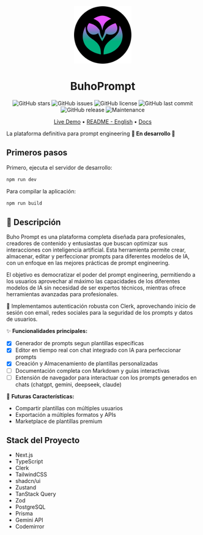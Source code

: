 <div align="center">

<img alt="BuhoPrompt" src="./public/buhoprompt-logo-dark.svg" width="150" />
<h1>BuhoPrompt</h1>

</div>

<div align="center">

<!--[GitHub forks](https://img.shields.io/github/forks/slydragonn/buhoprompt-app?style=social)-->

![GitHub stars](https://img.shields.io/github/stars/slydragonn/buhoprompt-app?style=social)
![GitHub issues](https://img.shields.io/github/issues/slydragonn/buhoprompt-app)
![GitHub license](https://img.shields.io/github/license/slydragonn/buhoprompt-app)
![GitHub last commit](https://img.shields.io/github/last-commit/slydragonn/buhoprompt-app)
![GitHub release](https://img.shields.io/github/v/release/slydragonn/buhoprompt-app)
![Maintenance](https://img.shields.io/badge/Maintained-Actively-green)

</div>

<div align="center">

[Live Demo](#) •
[README - English](README.en.md) •
[Docs](#)

</div>

La plataforma definitiva para prompt engineering
**🚧 En desarrollo 🚧**

## Primeros pasos

Primero, ejecuta el servidor de desarrollo:

```bash
npm run dev
```

Para compilar la aplicación:

```bash
npm run build
```

## **📝 Descripción**

Buho Prompt es una plataforma completa diseñada para profesionales, creadores de contenido y entusiastas que buscan optimizar sus interacciones con inteligencia artificial. Esta herramienta permite crear, almacenar, editar y perfeccionar prompts para diferentes modelos de IA, con un enfoque en las mejores prácticas de prompt engineering.

El objetivo es democratizar el poder del prompt engineering, permitiendo a los usuarios aprovechar al máximo las capacidades de los diferentes modelos de IA sin necesidad de ser expertos técnicos, mientras ofrece herramientas avanzadas para profesionales.

🔐 Implementamos autenticación robusta con Clerk, aprovechando inicio de sesión con email, redes sociales para la seguridad de los prompts y datos de usuarios.

✨ **Funcionalidades principales:**

- [x] Generador de prompts segun plantillas específicas
- [x] Editor en tiempo real con chat integrado con IA para perfeccionar prompts
- [x] Creación y Almacenamiento de plantillas personalizadas
- [ ] Documentación completa con Markdown y guías interactivas
- [ ] Extensión de navegador para interactuar con los prompts generados en chats (chatgpt, gemini, deepseek, claude)

🚀 **Futuras Características:**

- Compartir plantillas con múltiples usuarios
- Exportación a múltiples formatos y APIs
- Marketplace de plantillas premium

## Stack del Proyecto

- Next.js
- TypeScript
- Clerk
- TailwindCSS
- shadcn/ui
- Zustand
- TanStack Query
- Zod
- PostgreSQL
- Prisma
- Gemini API
- Codemirror
